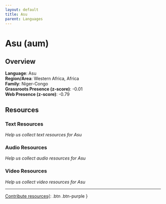 ```yaml
---
layout: default
title: Asu
parent: Languages
---
```


# Asu (aum)

## Overview

**Language**: Asu  
**Region/Area**: Western Africa, Africa  
**Family**: Niger-Congo  
**Grassroots Presence (z-score)**: -0.01  
**Web Presence (z-score)**: -0.79  

## Resources

### Text Resources
*Help us collect text resources for Asu*

### Audio Resources
*Help us collect audio resources for Asu*

### Video Resources
*Help us collect video resources for Asu*

---

[Contribute resources](https://forms.office.com/e/1SfLJx3u1r){: .btn .btn-purple }
